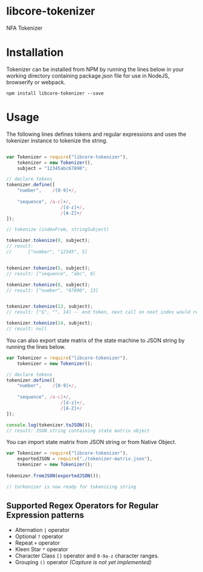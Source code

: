 # libcore-tokenizer
NFA Tokenizer

# Installation

Tokenizer can be installed from NPM by running the lines below in your working directory containing package.json file for use in NodeJS, browserify or webpack.


```shell
npm install libcore-tokenizer --save
```

# Usage

The following lines defines tokens and regular expressions and uses the tokenizer instance to tokenize the string.

```javascript

var Tokenizer = require("libcore-tokenizer"),
	tokenizer = new Tokenizer(),
	subject = "12345abc67890";

// declare tokens
tokenizer.define([
	"number",	 /[0-9]+/,
        
	"sequence",	/a-c]+/,
					/[d-z]+/,
					/[A-Z]+/
]);

// tokenize (indexFrom, stringSubject)

tokenizer.tokenize(0, subject);
// result:
// 		["number", "12345", 5]


tokenizer.tokenize(5, subject);
// result: ["sequence", "abc", 8]

tokenizer.tokenize(8, subject);
// result: ["number", "67890", 13]


tokenizer.tokenize(13, subject);
// result: ["$", "", 14] -- end token, next call on next index would result in null

tokenizer.tokenize(14, subject);
// result: null

```


You can also export state matrix of the state machine to JSON string by running the lines below.

```javascript
var Tokenizer = require("libcore-tokenizer"),
	tokenizer = new Tokenizer();

// declare tokens
tokenizer.define([
	"number",	 /[0-9]+/,
        
	"sequence",	/a-c]+/,
					/[d-z]+/,
					/[A-Z]+/
]);

console.log(tokenizer.toJSON());
// result: JSON string containing state matrix object
```

You can import state matrix from JSON string or from Native Object.

```javascript
var Tokenizer = require("libcore-tokenizer"),
	exportedJSON = require("./tokenizer-matrix.json"),
	tokenizer = new Tokenizer();
	
tokenizer.fromJSON(exportedJSON());

// torkenizer is now ready for tokenizing string
```


## Supported Regex Operators for Regular Expression patterns

* Alternation `|` operator
* Optional `?` operator
* Repeat `+` operator
* Kleen Star `*` operator
* Character Class `[]` operator and `0-9a-z` character ranges.
* Grouping `()` operator *(Capture is not yet implemented)*

